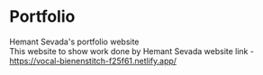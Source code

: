# Portfolio
Hemant Sevada's portfolio website <br>
This website to show work done by Hemant Sevada
website link - https://vocal-bienenstitch-f25f61.netlify.app/
